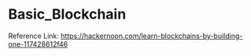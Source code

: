 # Basic_Blockchain

Reference Link: https://hackernoon.com/learn-blockchains-by-building-one-117428612f46
